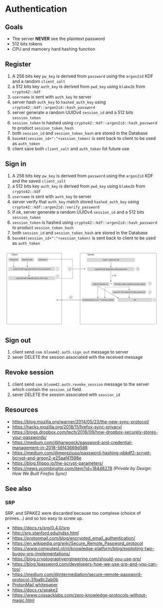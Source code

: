 # Authentication

## Goals

* The server **NEVER** see the plaintext password
* 512 bits tokens
* CPU and mamoery hard hashing function

## Register

1. A 256 bits key `pw_key` is derived from `password` using the `argon2id` KDF and a random `client_salt`
2. a 512 bits key `auth_key` is derived from `pwd_key` using `blake2b` from `crypto42::kdf`
3. `username` is sent with `auth_key` to server
4. server hash `auth_key` to `hashed_auth_key` using `crypto42::kdf::argon2id::hash_password`
5. server generate a random UUIDv4 `session_id` and a 512 bits `session_token`
6. `session_token` is hashed using `crypto42::kdf::argon2id::hash_password` to product `session_token_hash`
7. both `session_id` and `session_token_hash` are stored in the Database
8. `base64(session_id+":"+session_token)` is sent back to client to be used as `auth_token`
9. client save both `client_salt` and `auth_token` fot future use

## Sign in

1. A 256 bits key `pw_key` is derived from `password` using the `argon2id` KDF and the saved `client_salt`
2. a 512 bits key `auth_key` is derived from `pwd_key` using `blake2b` from `crypto42::kdf`
3. `username` is sent with `auth_key` to server
4. server verify that `auth_key` match stored `hashed_auth_key` using `crypto42::kdf::argon2id::verify_password`
5. if ok, server generate a random UUIDv4 `session_id` and a 512 bits `session_token`
6. `session_token` is hashed using `crypto42::kdf::argon2id::hash_password` to product `session_token_hash`
7. both `session_id` and `session_token_hash` are stored in the Database
8. `base64(session_id+":"+session_token)` is sent back to client to be used as `auth_token`

![architecture](assets/bloom_auth_sign_in.jpg)


## Sign out

1. client send `com.bloom42.auth.sign_out` message to server
2. sever DELETE the session associated with the received message

## Revoke session

1. client send `com.bloom42.auth.revoke_session` message to the server which contain the `session_id` field.
2. sever DELETE the session associated with `session_id`

## Resources

* https://blog.mozilla.org/warner/2014/05/23/the-new-sync-protocol/
* https://hacks.mozilla.org/2018/11/firefox-sync-privacy/
* https://blogs.dropbox.com/tech/2016/09/how-dropbox-securely-stores-your-passwords/
* https://medium.com/@harwoeck/password-and-credential-management-in-2018-56f43669d588
* https://medium.com/@mpreziuso/password-hashing-pbkdf2-scrypt-bcrypt-and-argon2-e25aaf41598e
* https://blog.filippo.io/the-scrypt-parameters/
* https://news.ycombinator.com/item?id=18446278 *(Private by Design: How We Built Firefox Sync)*


## See also

### SRP

SRP, and SPAKE2 were discarded because too complexe (choice of primes...) and so too easy to screw up.

* https://docs.rs/srp/0.4.0/srp
* http://srp.stanford.edu/ndss.html
* https://protonmail.com/blog/encrypted_email_authentication/
* https://en.wikipedia.org/wiki/Secure_Remote_Password_protocol
* https://www.computest.nl/nl/knowledge-platform/blog/exploiting-two-buggy-srp-implementations/
* https://blog.cryptographyengineering.com/should-you-use-srp/
* https://blog.1password.com/developers-how-we-use-srp-and-you-can-too/
* https://medium.com/@intermediation/secure-remote-password-protocol-31ba8c2ab0b
* [ProtonMail whitepaper](/assets/resources/protonmail-whitepaper.pdf)
* https://docs.rs/spake2
* https://www.cossacklabs.com/zero-knowledge-protocols-without-magic.html
